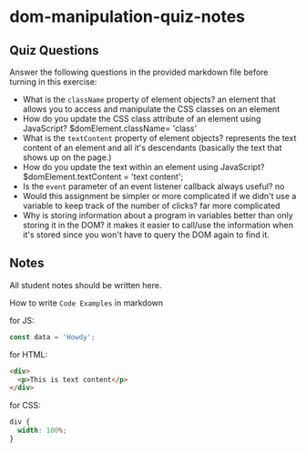 # dom-manipulation-quiz-notes

## Quiz Questions

Answer the following questions in the provided markdown file before turning in this exercise:

- What is the `className` property of element objects?
  an element that allows you to access and manipulate the CSS classes on an element
- How do you update the CSS class attribute of an element using JavaScript?
  $domElement.className= 'class'
- What is the `textContent` property of element objects?
  represents the text content of an element and all it's descendants (basically the text that shows up on the page.)
- How do you update the text within an element using JavaScript?
  $domElement.textContent = 'text content';
- Is the `event` parameter of an event listener callback always useful?
  no
- Would this assignment be simpler or more complicated if we didn't use a variable to keep track of the number of clicks?
  far more complicated
- Why is storing information about a program in variables better than only storing it in the DOM?
  it makes it easier to call/use the information when it's stored since you won't have to query the DOM again to find it.

## Notes

All student notes should be written here.

How to write `Code Examples` in markdown

for JS:

```javascript
const data = 'Howdy';
```

for HTML:

```html
<div>
  <p>This is text content</p>
</div>
```

for CSS:

```css
div {
  width: 100%;
}
```
